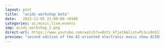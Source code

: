 ```yaml
---
layout: post
title:  "acids workshop beta"
date:   2022-11-05 21:00:00 +0100
categories: ai;music;live;events
img: acids_workshop_2.png
direct-url: https://www.youtube.com/watch?v=8nYz_kTjetA&list=PLScv8n5132x_6OR7cPQ2yWW4GDtOboRWW&index=3
preview: "second edition of the AI-oriented electronic music show ACIDS workshop at Cirque Electrique"
---
```

